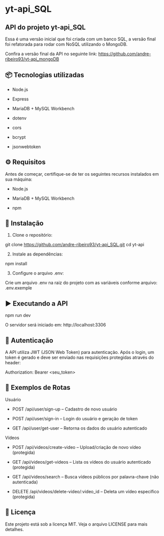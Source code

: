 # yt-api_SQL

## API do projeto yt-api_SQL

Essa é uma versão inicial que foi criada com um banco SQL, a versão final foi refatorada para rodar com NoSQL utilizando o MongoDB.

Confira a versão final da API no seguinte link: https://github.com/andre-ribeiro93/yt-api_mongoDB


## 📦 Tecnologias utilizadas

  - Node.js

  - Express

  - MariaDB + MySQL Workbench

  - dotenv

  - cors

  - bcrypt

  - jsonwebtoken


## ⚙️ Requisitos

Antes de começar, certifique-se de ter os seguintes recursos instalados em sua máquina:

  - Node.js

  - MariaDB + MySQL Workbench

  - npm


## 🚀 Instalação

1. Clone o repositório:

  git clone https://github.com/andre-ribeiro93/yt-api_SQL.git
  cd yt-api

2. Instale as dependências:

  npm install

3. Configure o arquivo .env:

Crie um arquivo .env na raiz do projeto com as variáveis conforme arquivo:
.env.exemple


## ▶️ Executando a API

  npm run dev

O servidor será iniciado em: http://localhost:3306


## 🔐 Autenticação

A API utiliza JWT (JSON Web Token) para autenticação. Após o login, um token é gerado e deve ser enviado nas requisições protegidas através do header:

Authorization: Bearer <seu_token>


## 📡 Exemplos de Rotas
Usuário

  - POST /api/user/sign-up – Cadastro de novo usuário

  - POST /api/user/sign-in – Login do usuário e geração de token

  - GET /api/user/get-user – Retorna os dados do usuário autenticado

Vídeos

  - POST /api/videos/create-video – Upload/criação de novo vídeo (protegida)

  - GET /api/videos/get-videos – Lista os vídeos do usuário autenticado (protegida)

  - GET /api/videos/search – Busca vídeos públicos por palavra-chave (não autenticada)

  - DELETE /api/videos/delete-video/:video_id – Deleta um vídeo específico (protegida)


## 📄 Licença

Este projeto está sob a licença MIT. Veja o arquivo LICENSE para mais detalhes.
